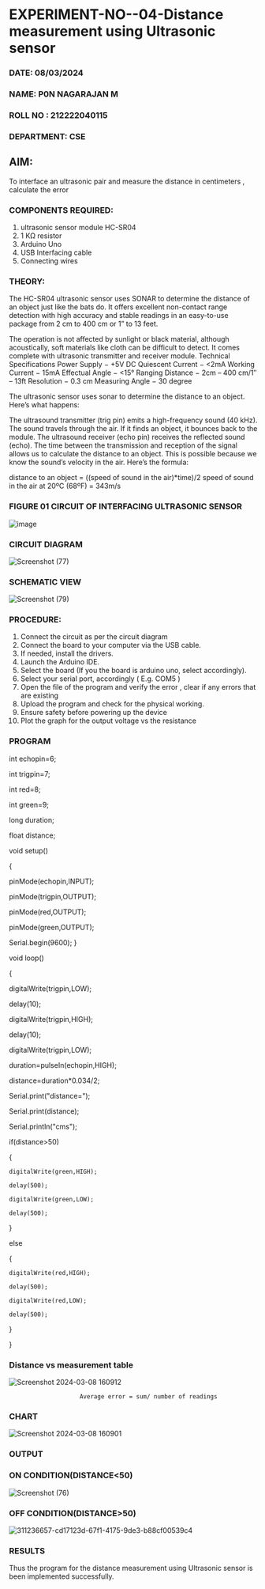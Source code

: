 # EXPERIMENT-NO--04-Distance measurement using Ultrasonic sensor
###  DATE: 08/03/2024 
###  NAME: P0N NAGARAJAN M
###  ROLL NO : 212222040115
###  DEPARTMENT: CSE
## AIM: 
To interface an ultrasonic pair and measure the distance in centimeters , calculate the error
 
### COMPONENTS REQUIRED:
1.	ultrasonic sensor module HC-SR04
2.	1 KΩ resistor 
3.	Arduino Uno 
4.	USB Interfacing cable 
5.	Connecting wires 


### THEORY: 
The HC-SR04 ultrasonic sensor uses SONAR to determine the distance of an object just like the bats do. It offers excellent non-contact range detection with high accuracy and stable readings in an easy-to-use package from 2 cm to 400 cm or 1” to 13 feet.

The operation is not affected by sunlight or black material, although acoustically, soft materials like cloth can be difficult to detect. It comes complete with ultrasonic transmitter and receiver module.
Technical Specifications
Power Supply − +5V DC
Quiescent Current − <2mA
Working Current − 15mA
Effectual Angle − <15°
Ranging Distance − 2cm – 400 cm/1″ – 13ft
Resolution − 0.3 cm
Measuring Angle − 30 degree

The ultrasonic sensor uses sonar to determine the distance to an object. Here’s what happens:

The ultrasound transmitter (trig pin) emits a high-frequency sound (40 kHz).
The sound travels through the air. If it finds an object, it bounces back to the module.
The ultrasound receiver (echo pin) receives the reflected sound (echo).
The time between the transmission and reception of the signal allows us to calculate the distance to an object. This is possible because we know the sound’s velocity in the air. Here’s the formula:

distance to an object = ((speed of sound in the air)*time)/2
speed of sound in the air at 20ºC (68ºF) = 343m/s

### FIGURE 01 CIRCUIT OF INTERFACING ULTRASONIC SENSOR 


![image](https://user-images.githubusercontent.com/36288975/166430594-5adb4ca9-5a42-4781-a7e6-7236b3766a85.png)

### CIRCUIT DIAGRAM

![Screenshot (77)](https://github.com/PonnagarajanMurugan/Experiment--04-Interfacing-digital-output-with-arduino-ultrasonic-sensor/assets/119476356/35c779e5-dd23-4be2-a741-20b35eb5e00f)

### SCHEMATIC VIEW

![Screenshot (79)](https://github.com/PonnagarajanMurugan/Experiment--04-Interfacing-digital-output-with-arduino-ultrasonic-sensor/assets/119476356/15b4fa75-7f62-4380-9270-d550ec7912dd)

### PROCEDURE:
1.	Connect the circuit as per the circuit diagram 
2.	Connect the board to your computer via the USB cable.
3.	If needed, install the drivers.
4.	Launch the Arduino IDE.
5.	Select the board (If you the board is arduino uno, select accordingly).
6.	Select your serial port, accordingly ( E.g. COM5 )
7.	Open the file of the program  and verify the error , clear if any errors that are existing 
8.	Upload the program and check for the physical working. 
9.	Ensure safety before powering up the device 
10.	Plot the graph for the output voltage vs the resistance 


### PROGRAM 
int echopin=6;

int trigpin=7;

int red=8;

int green=9;

long duration;

float distance;

void setup()

{

  pinMode(echopin,INPUT);
  
  pinMode(trigpin,OUTPUT);
  
  pinMode(red,OUTPUT);
  
  pinMode(green,OUTPUT);
  

  Serial.begin(9600);
}

void loop()

{

  digitalWrite(trigpin,LOW);
  
  delay(10);
  
  digitalWrite(trigpin,HIGH);
  
  
  delay(10);
  
  digitalWrite(trigpin,LOW);
  
  duration=pulseIn(echopin,HIGH);
  
  distance=duration*0.034/2;
  
  Serial.print("distance=");
  
  Serial.print(distance);
  
  Serial.println("cms");
  
  if(distance>50)
  
  {
  
    digitalWrite(green,HIGH);
    
    delay(500);
    
    digitalWrite(green,LOW);
    
    delay(500);
  }
  
  else
  
  { 
  
    digitalWrite(red,HIGH);
    
    delay(500);
    
    digitalWrite(red,LOW);
    
    delay(500);
  }
  
}


### Distance vs measurement table 

![Screenshot 2024-03-08 160912](https://github.com/PonnagarajanMurugan/Experiment--04-Interfacing-digital-output-with-arduino-ultrasonic-sensor/assets/119476356/a6a8fa20-e9fe-47b0-a805-e0790ac557a0)
			
                        Average error = sum/ number of readings 

 ### CHART

![Screenshot 2024-03-08 160901](https://github.com/PonnagarajanMurugan/Experiment--04-Interfacing-digital-output-with-arduino-ultrasonic-sensor/assets/119476356/4a4b1c02-f898-48fe-a97f-e3bd6956c127)

### OUTPUT
### ON CONDITION(DISTANCE<50)
![Screenshot (76)](https://github.com/PonnagarajanMurugan/Experiment--04-Interfacing-digital-output-with-arduino-ultrasonic-sensor/assets/119476356/9c11b0ea-2561-4eb2-86cf-4900e2f0be3d)
### OFF CONDITION(DISTANCE>50)
![311236657-cd17123d-67f1-4175-9de3-b88cf00539c4](https://github.com/PonnagarajanMurugan/Experiment--04-Interfacing-digital-output-with-arduino-ultrasonic-sensor/assets/119476356/5afee209-2160-4af2-b43d-1339fa652738)
### RESULTS
Thus the program for the distance measurement using Ultrasonic sensor is been implemented successfully.
